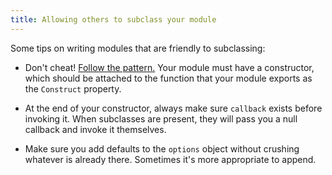 ```yaml
---
title: Allowing others to subclass your module
---
```


Some tips on writing modules that are friendly to subclassing:

* Don't cheat! [Follow the pattern.](a-simple-module.html) Your module must have a constructor, which should be attached to the function that your module exports as the `Construct` property.

* At the end of your constructor, always make sure `callback` exists before invoking it. When subclasses are present, they will pass you a null callback and invoke it themselves.

* Make sure you add defaults to the `options` object without crushing whatever is already there. Sometimes it's more appropriate to append.

